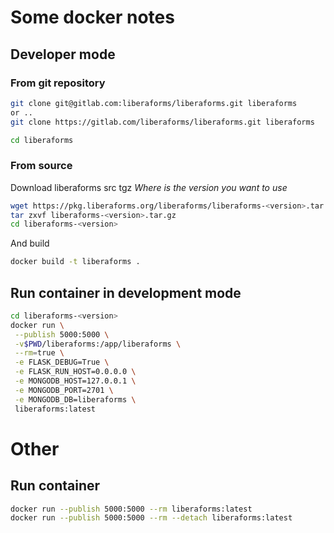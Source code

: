 # Some docker notes 


## Developer mode

### From git repository
```bash
git clone git@gitlab.com:liberaforms/liberaforms.git liberaforms
or ..
git clone https://gitlab.com/liberaforms/liberaforms.git liberaforms

cd liberaforms
```

### From source
Download liberaforms src tgz
*Where <version> is the version you want to use*
```bash
wget https://pkg.liberaforms.org/liberaforms/liberaforms-<version>.tar.gz
tar zxvf liberaforms-<version>.tar.gz
cd liberaforms-<version>
```

And build
```bash
docker build -t liberaforms .
```

## Run container in development mode
```bash
cd liberaforms-<version>
docker run \
 --publish 5000:5000 \
 -v$PWD/liberaforms:/app/liberaforms \
 --rm=true \
 -e FLASK_DEBUG=True \
 -e FLASK_RUN_HOST=0.0.0.0 \
 -e MONGODB_HOST=127.0.0.1 \
 -e MONGODB_PORT=2701 \
 -e MONGODB_DB=liberaforms \
 liberaforms:latest

```

# Other
## Run container
```bash
docker run --publish 5000:5000 --rm liberaforms:latest
docker run --publish 5000:5000 --rm --detach liberaforms:latest
```
